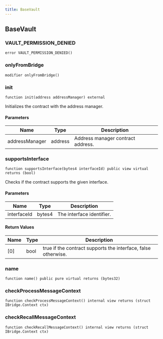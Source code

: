 ```yaml
---
title: BaseVault
---
```


## BaseVault

### VAULT_PERMISSION_DENIED

```solidity
error VAULT_PERMISSION_DENIED()
```

### onlyFromBridge

```solidity
modifier onlyFromBridge()
```

### init

```solidity
function init(address addressManager) external
```

Initializes the contract with the address manager.

#### Parameters

| Name           | Type    | Description                       |
| -------------- | ------- | --------------------------------- |
| addressManager | address | Address manager contract address. |

### supportsInterface

```solidity
function supportsInterface(bytes4 interfaceId) public view virtual returns (bool)
```

Checks if the contract supports the given interface.

#### Parameters

| Name        | Type   | Description               |
| ----------- | ------ | ------------------------- |
| interfaceId | bytes4 | The interface identifier. |

#### Return Values

| Name | Type | Description                                                   |
| ---- | ---- | ------------------------------------------------------------- |
| [0]  | bool | true if the contract supports the interface, false otherwise. |

### name

```solidity
function name() public pure virtual returns (bytes32)
```

### checkProcessMessageContext

```solidity
function checkProcessMessageContext() internal view returns (struct IBridge.Context ctx)
```

### checkRecallMessageContext

```solidity
function checkRecallMessageContext() internal view returns (struct IBridge.Context ctx)
```
